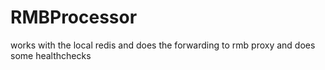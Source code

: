 # RMBProcessor

works with the local redis and does the forwarding to rmb proxy and does some healthchecks